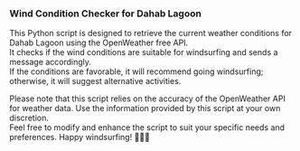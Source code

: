<h3>Wind Condition Checker for Dahab Lagoon</h3>

This Python script is designed to retrieve the current weather conditions for Dahab Lagoon using the OpenWeather free API. <br>
It checks if the wind conditions are suitable for windsurfing and sends a message accordingly. <br>
If the conditions are favorable, it will recommend going windsurfing; otherwise, it will suggest alternative activities.<br>

Please note that this script relies on the accuracy of the OpenWeather API for weather data. Use the information provided by this script at your own discretion. <br>
Feel free to modify and enhance the script to suit your specific needs and preferences. Happy windsurfing! 🏄‍♂️🌊
